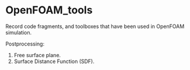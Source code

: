 # OpenFOAM_tools
Record code fragments, and toolboxes that have been used in OpenFOAM simulation.


Postprocessing:
1. Free surface plane.
2. Surface Distance Function (SDF).
